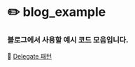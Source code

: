# ✏️ blog_example
### 블로그에서 사용할 예시 코드 모음입니다.
🔗 [Delegate 패턴](https://velog.io/@zooneon/Delegate-%ED%8C%A8%ED%84%B4%EC%9D%B4%EB%9E%80-%EB%AC%B4%EC%97%87%EC%9D%BC%EA%B9%8C)
